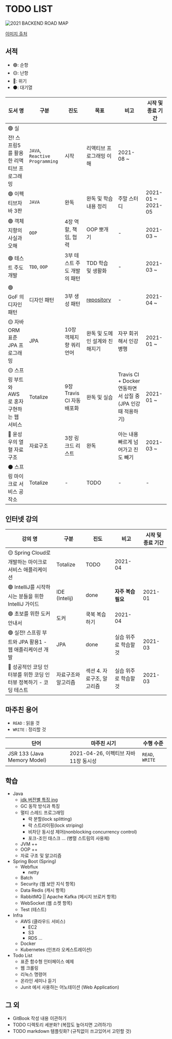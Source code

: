 # TODO LIST

![2021 BACKEND ROAD MAP](https://raw.githubusercontent.com/kamranahmedse/developer-roadmap/master/translations/korean/img/backend.png)

[이미지 출처](https://github.com/kamranahmedse/developer-roadmap/tree/master/translations/korean)

## 서적

- 🟢: 순항
- 🟡: 난항
- 🔴: 위기
- ⚫: 대기열

| 도서 명 | 구분 | 진도 | 목표 | 비고 | 시작 및 종료 기간 |
| --- | --- | --- | --- | --- | --- |
| 🟢 실전! 스프링5 를 활용한 리액티브 프로그래밍 | `JAVA`, `Reactive Programming` | 시작 | 리액티브 프로그래밍 이해 | 2021-08 ~ |
| 🟢 이펙티브자바 3판 | `JAVA` | 완독 | 완독 및 학습 내용 정리 | 주말 스터디 | 2021-01 ~ 2021-05 |
| 🟢 객체지향의 사실과 오해 | `OOP` | 4장 역할, 책임, 협력 | OOP 뽀개기 | - | 2021-03 ~ |
| 🟢 테스트 주도 개발 | `TDD`, `OOP` | 3부 테스트 주도 개발의 패턴 | TDD 학습 및 생활화 | - | 2021-03 ~ |
| 🟢 GoF 의 디자인 패턴 | 디자인 패턴 | 3부 생성 패턴 | [repository](https://github.com/psbin2017/like-multiplication-table/tree/master/src/main/java/com/multiplication/designpattern) | - | 2021-04 ~ |
| 🟡 자바 ORM 표준 JPA 프로그래밍 | JPA | 10장 객체지향 쿼리 언어 | 완독 및 도메인 설계와 친해지기 | 자꾸 회귀해서 인강 병행 | 2021-01 ~ |
| 🟡 스프링 부트와 AWS 로 혼자 구현하는 웹 서비스 | Totalize | 9장 Travis CI 자동 배포화 | 완독 및 실습 | Travis CI + Docker 연동하면서 삽질 중 (JPA 인강 때 적용하기) | 2021-01 ~ |
| 🔴 윤성우의 열혈 자료구조 | 자료구조 | 3장 링크드 리스트 | 완독 | 아는 내용 빠르게 넘어가고 진도 빼기 | 2021-03 ~ |
| ⚫ 스프링 마이크로 서비스 공작소 | Totalize | - | TODO | - | - |

## 인터넷 강의

| 강의 명 | 구분 | 진도 | 비고 | 시작 및 종료 기간 |
| --- | --- | --- | --- | --- |
| 🟡 Spring Cloud로 개발하는 마이크로서비스 애플리케이션 | Totalize | TODO | 2021-04 |
| 🟢 IntelliJ를 시작하시는 분들을 위한 IntelliJ 가이드 | IDE (Intelij) | done | **자주 복습 필요** | 2021-01 |
| 🟢 초보를 위한 도커 안내서 | 도커 | 쿡북 복습하기 | 2021-04 |
| 🟢 실전! 스프링 부트와 JPA 활용1 - 웹 애플리케이션 개발 | JPA | done | 실습 위주로 학습할 것 | 2021-03 |
| 🔴 성공적인 코딩 인터뷰를 위한 코딩 인터뷰 정복하기 - 코딩 테스트 | 자료구조와 알고리즘 | 섹션 4. 자료구조, 알고리즘 | 실습 위주로 학습할 것 | 2021-03 |

## 마주친 용어

- `READ` : 읽을 것
- `WRITE` : 정리할 것

| 단어 | 마주친 시기 | 수행 수준 |
| --- | --- | --- |
| JSR 133 (Java Memory Model) | 2021-04-26, 이펙티브 자바 11장 동시성 | `READ`, `WRITE` |

## 학습

- Java
  - [jdk 버전별 특징 ing](/java/version_feature.md)
  - GC 동작 방식과 특징
  - 멀티 스레드 프로그래밍
    - 락 분할(lock splitting)
    - 락 스트라이핑(lock striping)
    - 비차단 동시성 제어(nonblocking concurrency control)
    - 포크-조인 태스크 ... (병렬 스트림의 사용체)
  - JVM ++
  - OOP ++
  - 자료 구조 및 알고리즘
- Spring Boot (Spring)
  - Webflux
    - netty
  - Batch
  - Security (웹 보안 지식 항목)
  - Data Redis (캐시 항목)
  - RabbitMQ || Apache Kafka (메시지 브로커 항목)
  - WebSocket (웹 소켓 항목)
  - Test (테스트)
- Infra
  - AWS (클라우드 서비스)
    - EC2
    - S3
    - RDS ...
  - Docker
  - Kubernetes (인프라 오케스트레이션)
- Todo List
  - 표준 함수형 인터페이스 예제
  - 웹 크롤링
  - 리눅스 명령어
  - 온라인 세미나 듣기
  - Junit 에서 사용하는 어노테이션 (Web Application)

## 그 외

- GitBook 작성 내용 이관하기
- TODO 디렉토리 세분화? (복잡도 높아지면 고려하기)
- TODO markdown 템플릿화? (규칙없이 쓰고있어서 고민할 것)
